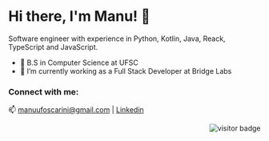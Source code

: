 
# Hi there, I'm Manu! 👋

Software engineer with experience in Python, Kotlin, Java, Reack, TypeScript and JavaScript. 

- 🔭 B.S in Computer Science at UFSC
- 👯 I’m currently working as a Full Stack Developer at Bridge Labs

### Connect with me:

:mailbox: manuufoscarini@gmail.com |
[Linkedin](https://www.linkedin.com/in/emanuelle-foscarini-a4a9b120a/)

<!-- ![Snake animation](https://github.com/manufoscarini/manufoscarini/blob/output/github-contribution-grid-snake.svg) -->
        
<div align='right'>
  <img src="https://visitor-badge.glitch.me/badge?page_id=manufoscarini.manufoscarini" alt="visitor badge"/>
</div>

